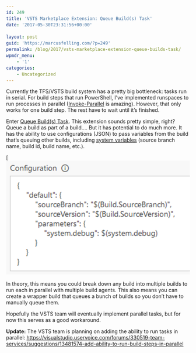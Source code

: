 ```yaml
---
id: 249
title: 'VSTS Marketplace Extension: Queue Build(s) Task'
date: '2017-05-30T23:31:56+00:00'

layout: post
guid: 'https://marcusfelling.com/?p=249'
permalink: /blog/2017/vsts-marketplace-extension-queue-builds-task/
wpmdr_menu:
    - '1'
categories:
    - Uncategorized
---
```


Currently the TFS/VSTS build system has a pretty big bottleneck: tasks run in serial. For build steps that run PowerShell, I’ve implemented runspaces to run processes in parallel ([Invoke-Parallel](https://gallery.technet.microsoft.com/scriptcenter/Run-Parallel-Parallel-377fd430) is amazing). However, that only works for one build step. The rest have to wait until it’s finished.

Enter [Queue Build(s) Task](https://marketplace.visualstudio.com/items?itemName=jb.queue-build). This extension sounds pretty simple, right? Queue a build as part of a build…. But it has potential to do much more. It has the ability to use configurations (JSON) to pass variables from the build that’s queuing other builds, including [system variables](https://www.visualstudio.com/en-us/docs/build/define/variables) (source branch name, build id, build name, etc.).

[![vsts marketplace extension](/content/uploads/2017/05/queueabuildconfiguration.png)

In theory, this means you could break down any build into multiple builds to run each in parallel with multiple build agents. This also means you can create a wrapper build that queues a bunch of builds so you don’t have to manually queue them.

Hopefully the VSTS team will eventually implement parallel tasks, but for now this serves as a good workaround.

**Update:** The VSTS team is planning on adding the ability to run tasks in parallel: <https://visualstudio.uservoice.com/forums/330519-team-services/suggestions/13481574-add-ability-to-run-build-steps-in-parallel>
